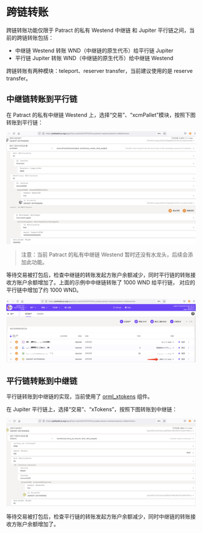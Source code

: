 # 跨链转账

跨链转账功能仅限于 Patract 的私有 Westend 中继链 和 Jupiter 平行链之间，当前的跨链转账包括：

- 中继链 Westend 转账 WND（中继链的原生代币）给平行链 Jupiter
- 平行链 Jupiter 转账 WND（中继链的原生代币）给中继链 Westend

跨链转账有两种模块：teleport、reserver transfer，当前建议使用的是 reserve transfer。

## 中继链转账到平行链

在 Patract 的私有中继链 Westend 上，选择“交易”、“xcmPallet”模块，按照下图转账到平行链：

![relay-to-para](img/jupiter-xcmp-1.png)

> 注意：当前 Patract 的私有中继链 Westend 暂时还没有水龙头，后续会添加此功能。

等待交易被打包后，检查中继链的转账发起方账户余额减少，同时平行链的转账接收方账户余额增加了。上面的示例中中继链转账了 1000 WND 给平行链，
对应的平行链中增加了约 1000 WND。

![para-amount](img/jupiter-xcmp-2.png)

## 平行链转账到中继链

平行链转账到中继链的实现，当前使用了 [orml_xtokens](https://github.com/open-web3-stack/open-runtime-module-library) 组件。

在 Jupiter 平行链上，选择“交易”、“xTokens”，按照下图转账到中继链：

![relay-to-para](img/jupiter-xcmp-3.png)

等待交易被打包后，检查平行链的转账发起方账户余额减少，同时中继链的转账接收方账户余额增加了。